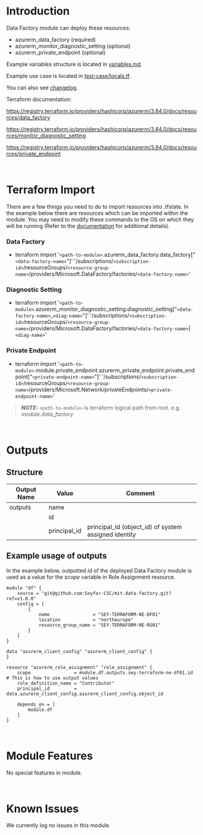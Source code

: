 # Introduction
Data Factory module can deploy these resources:
* azurerm_data_factory (required)
* azurerm_monitor_diagnostic_setting (optional)
* azurerm_private_endpoint (optional)

Example variables structure is located in [variables.md](variables.md).

Example use case is located in [test-case/locals.tf](test-case/locals.tf).

You can also see [changelog](changelog.md).

Terraform documentation:

https://registry.terraform.io/providers/hashicorp/azurerm/3.84.0/docs/resources/data_factory

https://registry.terraform.io/providers/hashicorp/azurerm/3.84.0/docs/resources/monitor_diagnostic_setting

https://registry.terraform.io/providers/hashicorp/azurerm/3.84.0/docs/resources/private_endpoint

&nbsp;

# Terraform Import
There are a few things you need to do to import resources into .tfstate. In the example below there are resources which can be imported within the module. You may need to modify these commands to the OS on which they will be running (Refer to the [documentation](https://developer.hashicorp.com/terraform/cli/commands/import#example-import-into-resource-configured-with-for_each) for additional details).
### Data Factory
* terraform import '`<path-to-module>`.azurerm_data_factory.data_factory["`<data-factory-name>`"]' '/subscriptions/`<subscription-id>`/resourceGroups/`<resource-group-name>`/providers/Microsoft.DataFactory/factories/`<data-factory-name>`'
### Diagnostic Setting
* terraform import '`<path-to-module>`.azurerm_monitor_diagnostic_setting.diagnostic_setting["`<data-factory-name>`_`<diag-name>`"]' '/subscriptions/`<subscription-id>`/resourceGroups/`<resource-group-name>`/providers/Microsoft.DataFactory/factories/`<data-factory-name>`|`<diag-name>`'
 ### Private Endpoint
* terraform import '`<path-to-module>`.module.private_endpoint.azurerm_private_endpoint.private_endpoint["`<private-endpoint-name>`"]' '/subscriptions/`<subscription-id>`/resourceGroups/`<resource-group-name>`/providers/Microsoft.Network/privateEndpoints/`<private-endpoint-name>`'

 > **_NOTE:_** `<path-to-module>` is terraform logical path from root. e.g. _module.data\_factory_

&nbsp;

# Outputs
## Structure

| Output Name | Value        | Comment                                              |
| ----------- | ------------ | ---------------------------------------------------- |
| outputs     | name         |                                                      |
|             | id           |                                                      |
|             | principal_id | principal_id (object_id) of system assigned identity |


## Example usage of outputs
In the example below, outputted _id_ of the deployed Data Factory module is used as a value for the _scope_ variable in Role Assignment resource.
```
module "df" {
    source = "git@github.com:Seyfor-CSC/mit.data-factory.git?ref=v1.0.0"
    config = [
        {
            name                = "SEY-TERRAFORM-NE-DF01"
            location            = "northeurope"
            resource_group_name = "SEY-TERRAFORM-NE-RG01"
        }
    ]
}

data "azurerm_client_config" "azurerm_client_config" {
}

resource "azurerm_role_assignment" "role_assignment" {
    scope                = module.df.outputs.sey-terraform-ne-df01.id # This is how to use output values
    role_definition_name = "Contributor"
    principal_id         = data.azurerm_client_config.azurerm_client_config.object_id

    depends_on = [
        module.df
    ]
}
```

&nbsp;

# Module Features
No special features in module.

&nbsp;

# Known Issues
We currently log no issues in this module.